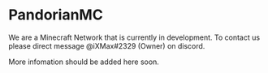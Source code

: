 # PandorianMC

We are a Minecraft Network that is currently in development.
To contact us please direct message @iXMax#2329 (Owner) on discord.

More infomation should be added here soon.
